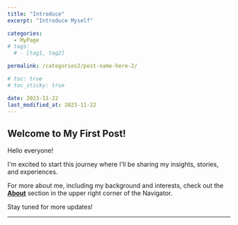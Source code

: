 ```yaml
---
title: "Introduce"
excerpt: "Introduce Myself"

categories:
  - MyPage
# tags:
  # - [tag1, tag2]

permalink: /categories2/post-name-here-2/

# toc: true
# toc_sticky: true

date: 2023-11-22
last_modified_at: 2023-11-22
---
```


## Welcome to My First Post!

Hello everyone!

I'm excited to start this journey where I'll be sharing my insights, stories, and experiences.

For more about me, including my background and interests, check out the **[About](link-to-about-page)** section in the upper right corner of the Navigator.

Stay tuned for more updates!

---

